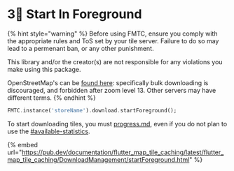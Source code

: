 # 3⃣ Start In Foreground

{% hint style="warning" %}
Before using FMTC, ensure you comply with the appropriate rules and ToS set by your tile server. Failure to do so may lead to a permenant ban, or any other punishment.

This library and/or the creator(s) are not responsible for any violations you make using this package.

OpenStreetMap's can be [found here](https://operations.osmfoundation.org/policies/tiles): specifically bulk downloading is discouraged, and forbidden after zoom level 13. Other servers may have different terms.
{% endhint %}

```dart
FMTC.instance('storeName').download.startForeground();
```

To start downloading tiles, you must [progress.md](progress.md "mention"), even if you do not plan to use the [#available-statistics](progress.md#available-statistics "mention").

{% embed url="https://pub.dev/documentation/flutter_map_tile_caching/latest/flutter_map_tile_caching/DownloadManagement/startForeground.html" %}
